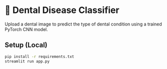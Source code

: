 # 🦷 Dental Disease Classifier

Upload a dental image to predict the type of dental condition using a trained PyTorch CNN model.

## Setup (Local)

```bash
pip install -r requirements.txt
streamlit run app.py
